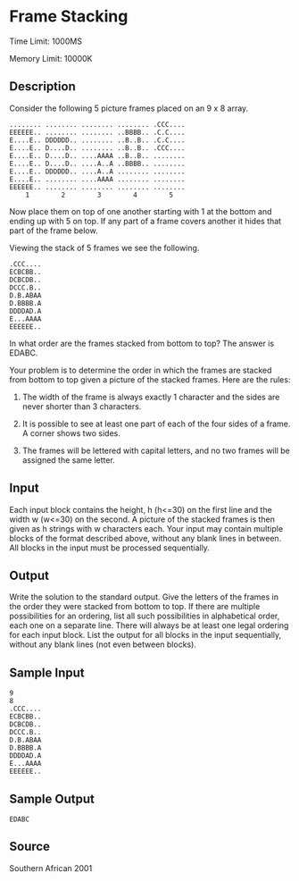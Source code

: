 # Frame Stacking

Time Limit: 1000MS

Memory Limit: 10000K


## Description

Consider the following 5 picture frames placed on an 9 x 8 array.

```
........ ........ ........ ........ .CCC....
EEEEEE.. ........ ........ ..BBBB.. .C.C....
E....E.. DDDDDD.. ........ ..B..B.. .C.C....
E....E.. D....D.. ........ ..B..B.. .CCC....
E....E.. D....D.. ....AAAA ..B..B.. ........
E....E.. D....D.. ....A..A ..BBBB.. ........
E....E.. DDDDDD.. ....A..A ........ ........
E....E.. ........ ....AAAA ........ ........
EEEEEE.. ........ ........ ........ ........
    1        2        3        4        5
```

Now place them on top of one another starting with 1 at the bottom and ending up with 5 on top. If any part of a frame covers another it hides that part of the frame below.

Viewing the stack of 5 frames we see the following.

```
.CCC....
ECBCBB..
DCBCDB..
DCCC.B..
D.B.ABAA
D.BBBB.A
DDDDAD.A
E...AAAA
EEEEEE..
```

In what order are the frames stacked from bottom to top? The answer is EDABC.

Your problem is to determine the order in which the frames are stacked from bottom to top given a picture of the stacked frames. Here are the rules:

1. The width of the frame is always exactly 1 character and the sides are never shorter than 3 characters.

2. It is possible to see at least one part of each of the four sides of a frame. A corner shows two sides.

3. The frames will be lettered with capital letters, and no two frames will be assigned the same letter.


## Input

Each input block contains the height, h (h<=30) on the first line and the width w (w<=30) on the second. A picture of the stacked frames is then given as h strings with w characters each.
Your input may contain multiple blocks of the format described above, without any blank lines in between. All blocks in the input must be processed sequentially.


## Output

Write the solution to the standard output. Give the letters of the frames in the order they were stacked from bottom to top. If there are multiple possibilities for an ordering, list all such possibilities in alphabetical order, each one on a separate line. There will always be at least one legal ordering for each input block. List the output for all blocks in the input sequentially, without any blank lines (not even between blocks).


## Sample Input

```
9
8
.CCC....
ECBCBB..
DCBCDB..
DCCC.B..
D.B.ABAA
D.BBBB.A
DDDDAD.A
E...AAAA
EEEEEE..
```


## Sample Output

```
EDABC
```


## Source

Southern African 2001
